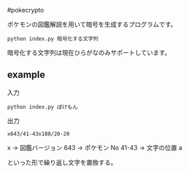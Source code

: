 #pokecrypto

ポケモンの図鑑解説を用いて暗号を生成するプログラムです。

```
python index.py 暗号化する文字列
```

暗号化する文字列は現在ひらがなのみサポートしています。

## example

入力

```
python index.py ぽけもん
```

出力

```
x643/41-43x188/20-20
```

x -> 図鑑バージョン
643 -> ポケモン No
41-43 -> 文字の位置
a

といった形で繰り返し文字を置換する。

